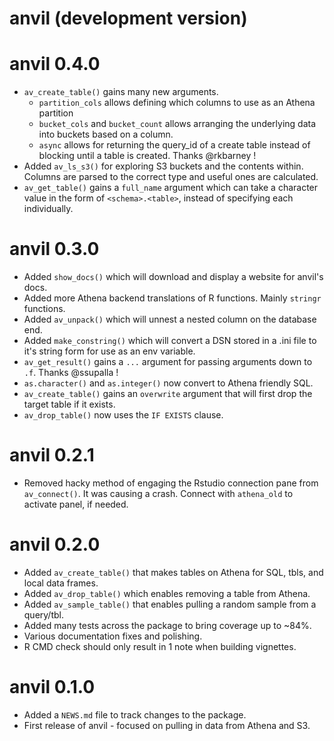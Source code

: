# anvil (development version)

# anvil 0.4.0

* `av_create_table()` gains many new arguments.
  - `partition_cols` allows defining which columns to use as an Athena partition
  - `bucket_cols` and `bucket_count` allows arranging the underlying data into buckets based on a column.
  - `async` allows for returning the query_id of a create table instead of blocking until a table is created. Thanks @rkbarney !
* Added `av_ls_s3()` for exploring S3 buckets and the contents within. Columns are parsed to the correct type and useful ones are calculated.
* `av_get_table()` gains a `full_name` argument which can take a character value in the form of `<schema>.<table>`, instead of specifying each individually.

# anvil 0.3.0

* Added `show_docs()` which will download and display a website for anvil's docs.
* Added more Athena backend translations of R functions. Mainly `stringr` functions.
* Added `av_unpack()` which will unnest a nested column on the database end.
* Added `make_constring()` which will convert a DSN stored in a .ini file to it's string form for use as an env variable.
* `av_get_result()` gains a `...` argument for passing arguments down to `.f`. Thanks @ssupalla !
* `as.character()` and `as.integer()` now convert to Athena friendly SQL.
* `av_create_table()` gains an `overwrite` argument that will first drop the target table if it exists.
* `av_drop_table()` now uses the `IF EXISTS` clause.

# anvil 0.2.1

* Removed hacky method of engaging the Rstudio connection pane from `av_connect()`. It was causing a crash. Connect with `athena_old` to activate panel, if needed.

# anvil 0.2.0

* Added `av_create_table()` that makes tables on Athena for SQL, tbls, and local data frames.
* Added `av_drop_table()` which enables removing a table from Athena.
* Added `av_sample_table()` that enables pulling a random sample from a query/tbl.
* Added many tests across the package to bring coverage up to ~84%.
* Various documentation fixes and polishing.
* R CMD check should only result in 1 note when building vignettes.

# anvil 0.1.0

* Added a `NEWS.md` file to track changes to the package.
* First release of anvil - focused on pulling in data from Athena and S3.
